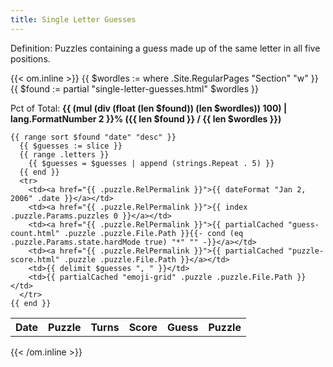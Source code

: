 ```yaml
---
title: Single Letter Guesses
---
```


Definition: Puzzles containing a guess made up of the same letter in all five positions.

{{< om.inline >}}
  {{ $wordles := where .Site.RegularPages "Section" "w" }}
  {{ $found := partial "single-letter-guesses.html" $wordles }}
  <p>Pct of Total: <strong>{{ (mul (div (float (len $found)) (len $wordles)) 100)  | lang.FormatNumber 2 }}% ({{ len $found }} / {{ len $wordles }})</strong></p>
  <table>
    <tr>
      <th>Date</th>
      <th>Puzzle</th>
      <th>Turns</th>
      <th>Score</th>
      <th>Guess</th>
      <th>Puzzle</th>
    </tr>

    {{ range sort $found "date" "desc" }}
      {{ $guesses := slice }}
      {{ range .letters }}
        {{ $guesses = $guesses | append (strings.Repeat . 5) }}
      {{ end }}
      <tr>
        <td><a href="{{ .puzzle.RelPermalink }}">{{ dateFormat "Jan 2, 2006" .date }}</a></td>
        <td><a href="{{ .puzzle.RelPermalink }}">{{ index .puzzle.Params.puzzles 0 }}</a></td>
        <td><a href="{{ .puzzle.RelPermalink }}">{{ partialCached "guess-count.html" .puzzle .puzzle.File.Path }}{{- cond (eq .puzzle.Params.state.hardMode true) "*" "" -}}</a></td>
        <td><a href="{{ .puzzle.RelPermalink }}">{{ partialCached "puzzle-score.html" .puzzle .puzzle.File.Path }}</a></td>
        <td>{{ delimit $guesses ", " }}</td>
        <td>{{ partialCached "emoji-grid" .puzzle .puzzle.File.Path }}</td>
      </tr>
    {{ end }}
  </table>
{{< /om.inline >}}
